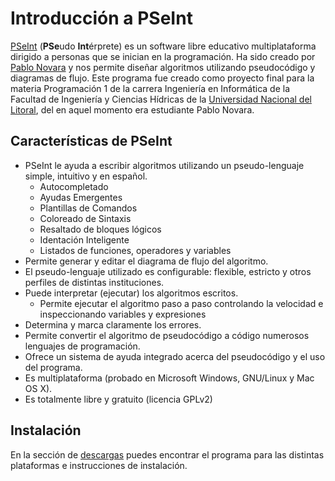 # Introducción a PSeInt

[PSeInt](http://pseint.sourceforge.net/) (**PSe**udo **Int**érprete) es un software libre educativo multiplataforma dirigido a personas que se inician en la programación. Ha sido creado por [Pablo Novara](http://www.ellitoral.com/index.php/diarios/2015/09/16/educacion/EDUC-01.html) y nos permite diseñar algoritmos utilizando pseudocódigo y diagramas de flujo.
Este programa fue creado como proyecto final para la materia Programación 1 de la carrera Ingeniería en Informática de la Facultad de Ingeniería y Ciencias Hídricas de la [Universidad Nacional del Litoral](https://www.unl.edu.ar/), del en aquel momento era estudiante Pablo Novara.

## Características de PSeInt

* PSeInt le ayuda a escribir algoritmos utilizando un pseudo-lenguaje simple, intuitivo y en español.
	* Autocompletado
	* Ayudas Emergentes
	* Plantillas de Comandos
	* Coloreado de Sintaxis
	* Resaltado de bloques lógicos
	* Identación Inteligente
	* Listados de funciones, operadores y variables
* Permite generar y editar el diagrama de flujo del algoritmo.
* El pseudo-lenguaje utilizado es configurable: flexible, estricto y otros perfiles de distintas instituciones.
* Puede interpretar (ejecutar) los algoritmos escritos.
	* Permite ejecutar el algoritmo paso a paso controlando la velocidad e inspeccionando variables y expresiones
* Determina y marca claramente los errores.
* Permite convertir el algoritmo de pseudocódigo a código numerosos lenguajes de programación.
* Ofrece un sistema de ayuda integrado acerca del pseudocódigo y el uso del programa.
* Es multiplataforma (probado en Microsoft Windows, GNU/Linux y Mac OS X).
* Es totalmente libre y gratuito (licencia GPLv2)

## Instalación

En la sección de [descargas](http://pseint.sourceforge.net/index.php?page=descargas.php) puedes encontrar el programa para las distintas plataformas e instrucciones de instalación.